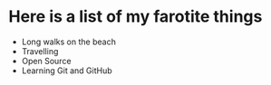 # Here is a list of my farotite things
- Long walks on the beach
- Travelling
- Open Source
- Learning Git and GitHub
